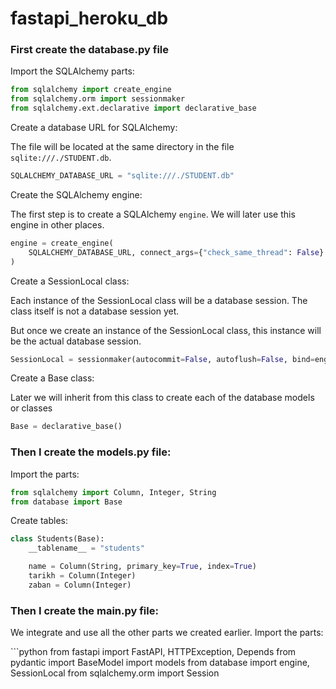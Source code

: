 # fastapi_heroku_db

### First create the database.py file

Import the SQLAlchemy parts:
```python
from sqlalchemy import create_engine
from sqlalchemy.orm import sessionmaker
from sqlalchemy.ext.declarative import declarative_base
```


Create a database URL for SQLAlchemy:

The file will be located at the same directory in the file `sqlite:///./STUDENT.db`.
```python
SQLALCHEMY_DATABASE_URL = "sqlite:///./STUDENT.db"
```



Create the SQLAlchemy engine:

The first step is to create a SQLAlchemy `engine`.
We will later use this engine in other places.

```python
engine = create_engine(
    SQLALCHEMY_DATABASE_URL, connect_args={"check_same_thread": False}
)
```






Create a SessionLocal class: 

Each instance of the SessionLocal class will be a database session. The class itself is not a database session yet.

But once we create an instance of the SessionLocal class, this instance will be the actual database session.
```python
SessionLocal = sessionmaker(autocommit=False, autoflush=False, bind=engine)
```





Create a Base class: 

Later we will inherit from this class to create each of the database models or classes
```python
Base = declarative_base()
```



### Then I create the models.py file:

Import the parts:

```python 
from sqlalchemy import Column, Integer, String
from database import Base
```


Create tables:

```python
class Students(Base):
    __tablename__ = "students"

    name = Column(String, primary_key=True, index=True)
    tarikh = Column(Integer)
    zaban = Column(Integer)
```


### Then I create the main.py file:

We integrate and use all the other parts we created earlier.
Import the parts:

‍‍‍```python
from fastapi import FastAPI, HTTPException, Depends
from pydantic import BaseModel
import models
from database import engine, SessionLocal
from sqlalchemy.orm import Session
```
